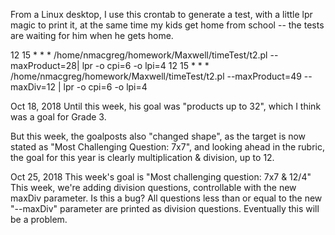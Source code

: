 From a Linux desktop, I use this crontab to generate a test, with a little lpr magic to print it, at the same time 
my kids get home from school -- the tests are waiting for him when he gets home.

12 15 * * * /home/nmacgreg/homework/Maxwell/timeTest/t2.pl --maxProduct=28| lpr -o cpi=6 -o lpi=4
12 15 * * * /home/nmacgreg/homework/Maxwell/timeTest/t2.pl --maxProduct=49 --maxDiv=12 | lpr -o cpi=6 -o lpi=4

Oct 18, 2018
Until this week, his goal was "products up to 32", which I think was a goal for Grade 3.

But this week, the goalposts also "changed shape", as the target is now stated as "Most Challenging Question: 7x7", 
and looking ahead in the rubric, the goal for this year is clearly multiplication & division, up to 12.


Oct 25, 2018
This week's goal is "Most challenging question: 7x7 &  12/4"
This week, we're adding division questions, controllable with the new maxDiv parameter.
Is this a bug?  All questions less than or equal to the new "--maxDiv" parameter are printed as division questions.
Eventually this will be a problem. 
